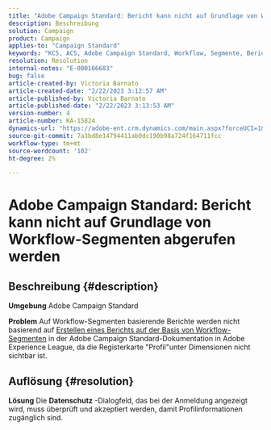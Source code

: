 ```yaml
---
title: "Adobe Campaign Standard: Bericht kann nicht auf Grundlage von Workflow-Segmenten abgerufen werden."
description: Beschreibung
solution: Campaign
product: Campaign
applies-to: "Campaign Standard"
keywords: "KCS, ACS, Adobe Campaign Standard, Workflow, Segmente, Bericht, FAQ"
resolution: Resolution
internal-notes: "E-000166683"
bug: false
article-created-by: Victoria Barnato
article-created-date: "2/22/2023 3:12:57 AM"
article-published-by: Victoria Barnato
article-published-date: "2/22/2023 3:13:53 AM"
version-number: 4
article-number: KA-15824
dynamics-url: "https://adobe-ent.crm.dynamics.com/main.aspx?forceUCI=1&pagetype=entityrecord&etn=knowledgearticle&id=1f7565cd-5eb2-ed11-83fe-6045bd0067ea"
source-git-commit: 7a3bd8e14794411ab0dc190b98a724f164711fcc
workflow-type: tm+mt
source-wordcount: '102'
ht-degree: 2%

---
```


# Adobe Campaign Standard: Bericht kann nicht auf Grundlage von Workflow-Segmenten abgerufen werden

## Beschreibung {#description}


<b>Umgebung</b>
Adobe Campaign Standard

<b>Problem</b>
Auf Workflow-Segmenten basierende Berichte werden nicht basierend auf [Erstellen eines Berichts auf der Basis von Workflow-Segmenten](https://experienceleague.adobe.com/docs/campaign-standard/using/reporting/customizing-reports/creating-a-report-workflow-segment.html) in der Adobe Campaign Standard-Dokumentation in Adobe Experience League, da die Registerkarte &quot;Profil&quot;unter Dimensionen nicht sichtbar ist.




## Auflösung {#resolution}


<b>Lösung</b>
Die <b>Datenschutz</b> -Dialogfeld, das bei der Anmeldung angezeigt wird, muss überprüft und akzeptiert werden, damit Profilinformationen zugänglich sind.
